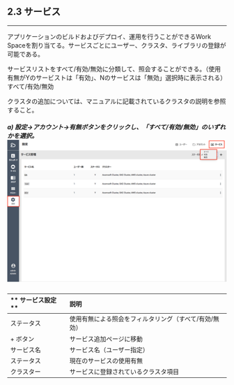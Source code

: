 ## 2.3 サービス

---

アプリケーションのビルドおよびデプロイ、運用を行うことができるWork Spaceを割り当てる。サービスごとにユーザー、クラスタ、ライブラリの登録が可能である。

サービスリストをすべて/有効/無効に分類して、照会することができる。（使用有無がYのサービストは「有効」、Nのサービスは「無効」選択時に表示される）  
すべて/有効/無効

クラスタの追加については、マニュアルに記載されているクラスタの説明を参照すること。

##### a\) 設定→アカウント→有無ボタンをクリックし、「すべて/有効/無効」のいずれかを選択。![](/assets/JP/2.5/2.3_1.png)

| ** サービス設定 ** | **説明** |
| :--- | :--- |
| ステータス | 使用有無による照会をフィルタリング（すべて/有効/無効） |
| + ボタン | サービス追加ページに移動 |
| サービス名 | サービス名（ユーザー指定） |
| ステータス | 現在のサービスの使用有無 |
| クラスター | サービスに登録されているクラスタ項目 |



